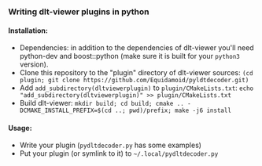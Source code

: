 ### Writing dlt-viewer plugins in python

#### Installation:
 - Dependencies: in addition to the dependencies of dlt-viewer you'll need python-dev and boost::python (make sure it is built for your `python3` version).
 - Clone this repository to the "plugin" directory of dlt-viewer sources: `(cd plugin; git clone https://github.com/Equidamoid/pyldtdecoder.git)`
 - Add `add_subdirectory(dltviewerplugin)` to `plugin/CMakeLists.txt`: `echo "add_subdirectory(dltviewerplugin)" >> plugin/CMakeLists.txt`
 - Build dlt-viewer: `mkdir build; cd build; cmake .. -DCMAKE_INSTALL_PREFIX=$(cd ..; pwd)/prefix; make -j6 install`

#### Usage: 
 - Write your plugin (`pydltdecoder.py` has some examples)
 - Put your plugin (or symlink to it) to `~/.local/pydltdecoder.py`
